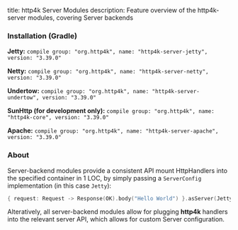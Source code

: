 title: http4k Server Modules
description: Feature overview of the http4k-server modules, covering Server backends

### Installation (Gradle)
**Jetty:** ```compile group: "org.http4k", name: "http4k-server-jetty", version: "3.39.0"```

**Netty:** ```compile group: "org.http4k", name: "http4k-server-netty", version: "3.39.0"```

**Undertow:** ```compile group: "org.http4k", name: "http4k-server-undertow", version: "3.39.0"```

**SunHttp (for development only):** ```compile group: "org.http4k", name: "http4k-core", version: "3.39.0"```

**Apache:** ```compile group: "org.http4k", name: "http4k-server-apache", version: "3.39.0"```

### About
Server-backend modules provide a consistent API mount HttpHandlers into the specified container in 1 LOC, by simply passing a `ServerConfig` implementation (in this case `Jetty`):

```kotlin
{ request: Request -> Response(OK).body("Hello World") }.asServer(Jetty(8000)).start().block()
```
Alteratively, all server-backend modules allow for plugging **http4k** handlers into the relevant server API, which allows for custom Server configuration.
